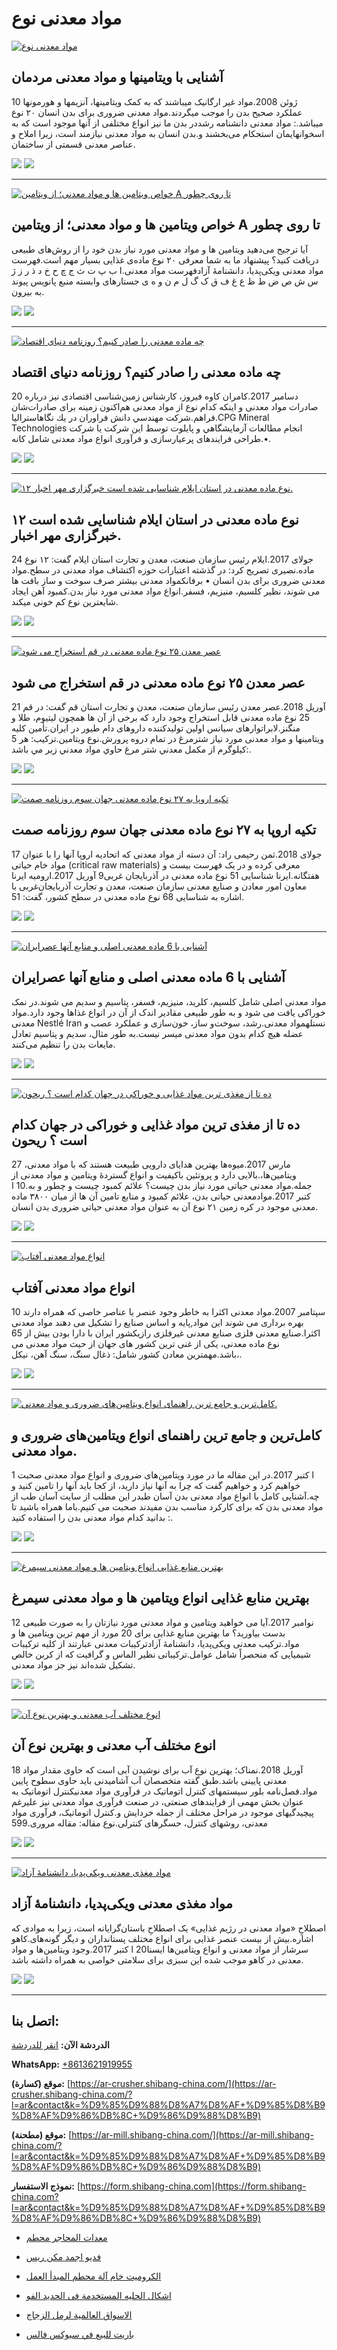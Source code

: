 # مواد معدنی نوع

<a href="https://swt.shibang-china.com/?l=ar&img&k=%D9%85%D9%88%D8%A7%D8%AF+%D9%85%D8%B9%D8%AF%D9%86%DB%8C+%D9%86%D9%88%D8%B9" target="_blank">![مواد معدنی نوع](http://static.shibang-china.com/all-800x300/1369.jpg)</a>

## آشنایی با ویتامینها و مواد معدنی مردمان
10 ژوئن 2008.مواد غیر ارگانیک میباشند که به کمک ویتامینها، آنزیمها و هورمونها عملکرد صحیح بدن را موجب میگردند.مواد معدنی ضروری برای بدن انسان ۲۰ نوع میباشد.: مواد معدنی دانشنامه رشددر بدن ما نیز انواع مختلفی از آنها موجود است که به اسخوانهایمان استحکام می‌بخشند و.بدن انسان به مواد معدنی نیازمند است، زیرا املاح و عناصر معدنی قسمتی از ساختمان.


<a href="https://whatsapp.shibangsoft.com/WhatsApp.php" target="_blank" title="WhatsApp">![](http://static.shibang-china.com/icon/whatsapp.png)</a> <a href="https://swt.shibang-china.com/?l=ar&icon&k=%D9%85%D9%88%D8%A7%D8%AF+%D9%85%D8%B9%D8%AF%D9%86%DB%8C+%D9%86%D9%88%D8%B9" target="_blank">![](http://static.shibang-china.com/icon/chat-ar.png)</a>

---

<a href="https://swt.shibang-china.com/?l=ar&img&k=%D9%85%D9%88%D8%A7%D8%AF+%D9%85%D8%B9%D8%AF%D9%86%DB%8C+%D9%86%D9%88%D8%B9" target="_blank">![خواص ویتامین‌‌ ها و مواد معدنی؛ از ویتامین A تا روی چطور](http://static.shibang-china.com/all-800x300/1479.jpg)</a>

## خواص ویتامین‌‌ ها و مواد معدنی؛ از ویتامین A تا روی چطور
آیا ترجیح می‌دهید ویتامین‌ ها و مواد معدنی مورد نیاز بدن خود را از روش‌های طبیعی دریافت کنید؟ پیشنهاد ما به شما معرفی ۲۰ نوع ماده‌ی غذایی بسیار مهم است.فهرست مواد معدنی ویکی‌پدیا، دانشنامهٔ آزادفهرست مواد معدنی.ا ب پ ت ث ج چ ح خ د ذ ر ز ژ س ش ص ض ط ظ ع غ ف ق ک گ ل م ن و ه ی جستارهای وابسته منبع پانویس پیوند به بیرون.


<a href="https://whatsapp.shibangsoft.com/WhatsApp.php" target="_blank" title="WhatsApp">![](http://static.shibang-china.com/icon/whatsapp.png)</a> <a href="https://swt.shibang-china.com/?l=ar&icon&k=%D9%85%D9%88%D8%A7%D8%AF+%D9%85%D8%B9%D8%AF%D9%86%DB%8C+%D9%86%D9%88%D8%B9" target="_blank">![](http://static.shibang-china.com/icon/chat-ar.png)</a>

---

<a href="https://swt.shibang-china.com/?l=ar&img&k=%D9%85%D9%88%D8%A7%D8%AF+%D9%85%D8%B9%D8%AF%D9%86%DB%8C+%D9%86%D9%88%D8%B9" target="_blank">![چه ماده معدنی را صادر کنیم؟ روزنامه دنیای اقتصاد](http://static.shibang-china.com/all-800x300/391.jpg)</a>

## چه ماده معدنی را صادر کنیم؟ روزنامه دنیای اقتصاد
20 دسامبر 2017.کامران کاوه ‌فیروز، کارشناس زمین‌شناسی اقتصادی نیز درباره صادرات مواد معدنی و اینکه کدام نوع از مواد معدنی هم‌اکنون زمینه برای صادرا‌ت‌شان فراهم.شركت مهندسي دانش فراوران در يك نگاهاستراليا.CPG Mineral Technologies انجام مطالعات آزمايشگاهي و پايلوت توسط اين شركت يا شركت •.طراحی فرايندهای پرعيارسازی و فرآوری انواع مواد معدنی شامل كانه.


<a href="https://whatsapp.shibangsoft.com/WhatsApp.php" target="_blank" title="WhatsApp">![](http://static.shibang-china.com/icon/whatsapp.png)</a> <a href="https://swt.shibang-china.com/?l=ar&icon&k=%D9%85%D9%88%D8%A7%D8%AF+%D9%85%D8%B9%D8%AF%D9%86%DB%8C+%D9%86%D9%88%D8%B9" target="_blank">![](http://static.shibang-china.com/icon/chat-ar.png)</a>

---

<a href="https://swt.shibang-china.com/?l=ar&img&k=%D9%85%D9%88%D8%A7%D8%AF+%D9%85%D8%B9%D8%AF%D9%86%DB%8C+%D9%86%D9%88%D8%B9" target="_blank">![۱۲ نوع ماده معدنی در استان ایلام شناسایی شده است خبرگزاری مهر اخبار.](http://static.shibang-china.com/all-800x300/974.jpg)</a>

## ۱۲ نوع ماده معدنی در استان ایلام شناسایی شده است خبرگزاری مهر اخبار.
24 جولای 2017.ایلام رئیس سازمان صنعت، معدن و تجارت استان ایلام گفت: ۱۲ نوع ماده.نصیری تصریح کرد: در گذشته اعتبارات حوزه اکتشاف مواد معدنی در سطح.مواد معدنی ضروری برای بدن انسان • برفانکمواد معدنی بیشتر صرف سوخت و ساز بافت ها می شوند، نظیر کلسیم، منیزیم، فسفر.انواع مواد معدنی مورد نیاز بدن.کمبود آهن ایجاد شایعترین نوع کم خونی میکند.


<a href="https://whatsapp.shibangsoft.com/WhatsApp.php" target="_blank" title="WhatsApp">![](http://static.shibang-china.com/icon/whatsapp.png)</a> <a href="https://swt.shibang-china.com/?l=ar&icon&k=%D9%85%D9%88%D8%A7%D8%AF+%D9%85%D8%B9%D8%AF%D9%86%DB%8C+%D9%86%D9%88%D8%B9" target="_blank">![](http://static.shibang-china.com/icon/chat-ar.png)</a>

---

<a href="https://swt.shibang-china.com/?l=ar&img&k=%D9%85%D9%88%D8%A7%D8%AF+%D9%85%D8%B9%D8%AF%D9%86%DB%8C+%D9%86%D9%88%D8%B9" target="_blank">![عصر معدن ۲۵ نوع ماده معدنی در قم استخراج می شود](http://static.shibang-china.com/all-800x300/516.jpg)</a>

## عصر معدن ۲۵ نوع ماده معدنی در قم استخراج می شود
21 آوريل 2018.عصر معدن رئیس سازمان صنعت، معدن و تجارت استان قم گفت: در قم 25 نوع ماده معدنی قابل استخراج وجود دارد که برخی از آن ها همچون لیتیوم، طلا و منگنز.لابراتوارهای سیانس اولین تولیدکننده داروهای دام طیور در ایران.تأمین کلیه ویتامینها و مواد معدنی مورد نیاز شترمرغ در تمام دروه پرورش.نوع ويتامين.تركيب: هر 5 كيلوگرم از مكمل معدني شتر مرغ حاوي مواد معدني زير مي باشد:.


<a href="https://whatsapp.shibangsoft.com/WhatsApp.php" target="_blank" title="WhatsApp">![](http://static.shibang-china.com/icon/whatsapp.png)</a> <a href="https://swt.shibang-china.com/?l=ar&icon&k=%D9%85%D9%88%D8%A7%D8%AF+%D9%85%D8%B9%D8%AF%D9%86%DB%8C+%D9%86%D9%88%D8%B9" target="_blank">![](http://static.shibang-china.com/icon/chat-ar.png)</a>

---

<a href="https://swt.shibang-china.com/?l=ar&img&k=%D9%85%D9%88%D8%A7%D8%AF+%D9%85%D8%B9%D8%AF%D9%86%DB%8C+%D9%86%D9%88%D8%B9" target="_blank">![تکیه اروپا به ۲۷ نوع ماده معدنی جهان سوم روزنامه صمت](http://static.shibang-china.com/all-800x300/600.jpg)</a>

## تکیه اروپا به ۲۷ نوع ماده معدنی جهان سوم روزنامه صمت
17 جولای 2018.ثمن رحیمی راد: آن دسته از مواد معدنی که اتحادیه اروپا آنها را با عنوان مواد خام حیاتی (critical raw materials) معرفی کرده و در یک فهرست بیست و هفتگانه.ایرنا شناسایی 51 نوع ماده معدنی در آذربایجان غربی9 آوريل 2017.ارومیه ایرنا معاون امور معادن و صنایع معدنی سازمان صنعت، معدن و تجارت آذربایجان‌غربی با اشاره به شناسایی 68 نوع ماده معدنی در سطح کشور، گفت: 51.


<a href="https://whatsapp.shibangsoft.com/WhatsApp.php" target="_blank" title="WhatsApp">![](http://static.shibang-china.com/icon/whatsapp.png)</a> <a href="https://swt.shibang-china.com/?l=ar&icon&k=%D9%85%D9%88%D8%A7%D8%AF+%D9%85%D8%B9%D8%AF%D9%86%DB%8C+%D9%86%D9%88%D8%B9" target="_blank">![](http://static.shibang-china.com/icon/chat-ar.png)</a>

---

<a href="https://swt.shibang-china.com/?l=ar&img&k=%D9%85%D9%88%D8%A7%D8%AF+%D9%85%D8%B9%D8%AF%D9%86%DB%8C+%D9%86%D9%88%D8%B9" target="_blank">![آشنایی با 6 ماده معدنی اصلی و منابع آنها عصرایران](http://static.shibang-china.com/all-800x300/731.jpg)</a>

## آشنایی با 6 ماده معدنی اصلی و منابع آنها عصرایران
مواد معدنی اصلی شامل کلسیم، کلرید، منیزیم، فسفر، پتاسیم و سدیم می شوند.در نمک خوراکی یافت می شود و به طور طبیعی مقادیر اندک از آن در انواع غذاها وجود دارد.مواد معدنی Nestlé Iran نستلهمواد معدنی.رشد، سوخت‌و ساز، خون‌سازی و عملکرد عصب و عضله هیچ ‌کدام بدون مواد معدنی میسر نیست.به‌ طور مثال، سدیم و پتاسیم تعادل مایعات بدن را تنظیم می‌کنند.


<a href="https://whatsapp.shibangsoft.com/WhatsApp.php" target="_blank" title="WhatsApp">![](http://static.shibang-china.com/icon/whatsapp.png)</a> <a href="https://swt.shibang-china.com/?l=ar&icon&k=%D9%85%D9%88%D8%A7%D8%AF+%D9%85%D8%B9%D8%AF%D9%86%DB%8C+%D9%86%D9%88%D8%B9" target="_blank">![](http://static.shibang-china.com/icon/chat-ar.png)</a>

---

<a href="https://swt.shibang-china.com/?l=ar&img&k=%D9%85%D9%88%D8%A7%D8%AF+%D9%85%D8%B9%D8%AF%D9%86%DB%8C+%D9%86%D9%88%D8%B9" target="_blank">![ده تا از مغذی‌ ترین مواد غذایی و خوراکی در جهان کدام است ؟ ریحون](http://static.shibang-china.com/all-800x300/849.jpg)</a>

## ده تا از مغذی‌ ترین مواد غذایی و خوراکی در جهان کدام است ؟ ریحون
27 مارس 2017.میوه‌ها بهترین هدایای دارویی طبیعت هستند که با مواد معدنی، ویتامین‌ها،.بالایی دارد و پروتئین باکیفیت و انواع گستردهٔ ویتامین و مواد معدنی از جمله.مواد معدنی حیاتی مورد نیاز بدن چیست؟ علائم کمبود چیست و چطور و به.10 ا کتبر 2017.موادمعدنی حیاتی بدن، علائم کمبود و منابع تامین آن ها از میان ۳۸۰۰ ماده معدنی موجود در کره زمین ۲۱ نوع آن به عنوان مواد معدنی حیاتی ضروری بدن انسان.


<a href="https://whatsapp.shibangsoft.com/WhatsApp.php" target="_blank" title="WhatsApp">![](http://static.shibang-china.com/icon/whatsapp.png)</a> <a href="https://swt.shibang-china.com/?l=ar&icon&k=%D9%85%D9%88%D8%A7%D8%AF+%D9%85%D8%B9%D8%AF%D9%86%DB%8C+%D9%86%D9%88%D8%B9" target="_blank">![](http://static.shibang-china.com/icon/chat-ar.png)</a>

---

<a href="https://swt.shibang-china.com/?l=ar&img&k=%D9%85%D9%88%D8%A7%D8%AF+%D9%85%D8%B9%D8%AF%D9%86%DB%8C+%D9%86%D9%88%D8%B9" target="_blank">![انواع مواد معدنی آفتاب](http://static.shibang-china.com/all-800x300/478.jpg)</a>

## انواع مواد معدنی آفتاب
10 سپتامبر 2007.مواد معدنی اکثرا به خاطر وجود عنصر یا عناصر خاصی که همراه دارند بهره برداری می شوند این مواد,پایه و اساس صنایع را تشکیل می دهند مواد معدنی اکثرا.صنایع معدنی فلزی صنایع معدنی غیرفلزی رازیکشور ایران با دارا بودن بیش از 65 نوع ماده معدنی، یکی از غنی ترین کشور های جهان از حیث مواد معدنی می باشد.مهمترین معادن کشور شامل: ذغال سنگ، سنگ آهن، نیکل،.


<a href="https://whatsapp.shibangsoft.com/WhatsApp.php" target="_blank" title="WhatsApp">![](http://static.shibang-china.com/icon/whatsapp.png)</a> <a href="https://swt.shibang-china.com/?l=ar&icon&k=%D9%85%D9%88%D8%A7%D8%AF+%D9%85%D8%B9%D8%AF%D9%86%DB%8C+%D9%86%D9%88%D8%B9" target="_blank">![](http://static.shibang-china.com/icon/chat-ar.png)</a>

---

<a href="https://swt.shibang-china.com/?l=ar&img&k=%D9%85%D9%88%D8%A7%D8%AF+%D9%85%D8%B9%D8%AF%D9%86%DB%8C+%D9%86%D9%88%D8%B9" target="_blank">![کامل‌ترین و جامع ترین راهنمای انواع ویتامین‌های ضروری و مواد معدنی.](http://static.shibang-china.com/all-800x300/257.jpg)</a>

## کامل‌ترین و جامع ترین راهنمای انواع ویتامین‌های ضروری و مواد معدنی.
1 ا کتبر 2017.در این مقاله ما در مورد ویتامین‌های ضروری و انواع مواد معدنی صحبت خواهیم کرد و خواهیم گفت که چرا به آنها نیاز دارید، از کجا باید آنها را تامین کنید و چه.آشنایی کامل با انواع مواد معدنی بدن آسان طبدر این مطلب از سایت آسان طب از مواد معدنی بدن که برای کارکرد مناسب بدن مفیدند صحبت می کنیم.باما همراه باشید تا بدانید کدام مواد معدنی بدن را استفاده کنید :.


<a href="https://whatsapp.shibangsoft.com/WhatsApp.php" target="_blank" title="WhatsApp">![](http://static.shibang-china.com/icon/whatsapp.png)</a> <a href="https://swt.shibang-china.com/?l=ar&icon&k=%D9%85%D9%88%D8%A7%D8%AF+%D9%85%D8%B9%D8%AF%D9%86%DB%8C+%D9%86%D9%88%D8%B9" target="_blank">![](http://static.shibang-china.com/icon/chat-ar.png)</a>

---

<a href="https://swt.shibang-china.com/?l=ar&img&k=%D9%85%D9%88%D8%A7%D8%AF+%D9%85%D8%B9%D8%AF%D9%86%DB%8C+%D9%86%D9%88%D8%B9" target="_blank">![بهترین منابع غذایی انواع ویتامین ها و مواد معدنی سیمرغ](http://static.shibang-china.com/all-800x300/4.jpg)</a>

## بهترین منابع غذایی انواع ویتامین ها و مواد معدنی سیمرغ
12 نوامبر 2017.آیا می خواهید ویتامین و مواد معدنی مورد نیازتان را به صورت طبیعی بدست بیاورید؟ ما بهترین منابع غذایی برای 20 مورد از مهم ترین ویتامین ها و مواد.ترکیب معدنی ویکی‌پدیا، دانشنامهٔ آزادترکیبات معدنی عبارتند از کلیه ترکیبات شیمیایی که منحصراً شامل عوامل.ترکیباتی نظیر الماس و گرافیت که از کربن خالص تشکیل شده‌اند نیز جز مواد معدنی.


<a href="https://whatsapp.shibangsoft.com/WhatsApp.php" target="_blank" title="WhatsApp">![](http://static.shibang-china.com/icon/whatsapp.png)</a> <a href="https://swt.shibang-china.com/?l=ar&icon&k=%D9%85%D9%88%D8%A7%D8%AF+%D9%85%D8%B9%D8%AF%D9%86%DB%8C+%D9%86%D9%88%D8%B9" target="_blank">![](http://static.shibang-china.com/icon/chat-ar.png)</a>

---

<a href="https://swt.shibang-china.com/?l=ar&img&k=%D9%85%D9%88%D8%A7%D8%AF+%D9%85%D8%B9%D8%AF%D9%86%DB%8C+%D9%86%D9%88%D8%B9" target="_blank">![انوع مختلف آب معدنی و بهترین نوع آن](http://static.shibang-china.com/all-800x300/138.jpg)</a>

## انوع مختلف آب معدنی و بهترین نوع آن
18 آوريل 2018.نمناک؛ بهترین نوع آب برای نوشیدن آبی است که حاوی مقدار مواد معدنی پایینی باشد.طبق گفته متخصصان آب آشامیدنی باید حاوی سطوح پایین مواد.فصل‌نامه بلور سیستمهای کنترل اتوماتیک در فرآوری مواد معدنیکنترل اتوماتیک به عنوان بخش مهمی از فرایندهای صنعتی، در صنعت فرآوری مواد معدنی نیز علیرغم پیچیدگیهای موجود در مراحل مختلف از جمله خردایش و.کنترل اتوماتیک، فرآوری مواد معدنی، روشهای کنترل، حسگرهای کنترلی.نوع مقاله: مقاله مروری.599


<a href="https://whatsapp.shibangsoft.com/WhatsApp.php" target="_blank" title="WhatsApp">![](http://static.shibang-china.com/icon/whatsapp.png)</a> <a href="https://swt.shibang-china.com/?l=ar&icon&k=%D9%85%D9%88%D8%A7%D8%AF+%D9%85%D8%B9%D8%AF%D9%86%DB%8C+%D9%86%D9%88%D8%B9" target="_blank">![](http://static.shibang-china.com/icon/chat-ar.png)</a>

---

<a href="https://swt.shibang-china.com/?l=ar&img&k=%D9%85%D9%88%D8%A7%D8%AF+%D9%85%D8%B9%D8%AF%D9%86%DB%8C+%D9%86%D9%88%D8%B9" target="_blank">![مواد مغذی معدنی ویکی‌پدیا، دانشنامهٔ آزاد](http://static.shibang-china.com/all-800x300/1278.jpg)</a>

## مواد مغذی معدنی ویکی‌پدیا، دانشنامهٔ آزاد
اصطلاحِ «مواد معدنی در رژیم غذایی» یک اصطلاحِ باستان‌گرایانه است، زیرا به موادی که اشاره.بیش از بیست عنصر غذایی برای انواع مختلف پستانداران و دیگر گونه‌های.کاهو سرشار از مواد معدنی و انواع ویتامین‌ها ایسنا20 ا کتبر 2017.وجود ویتامین‌ها و مواد معدنی در کاهو موجب شده این سبزی برای سلامتی خواصی به همراه داشته باشد.


<a href="https://whatsapp.shibangsoft.com/WhatsApp.php" target="_blank" title="WhatsApp">![](http://static.shibang-china.com/icon/whatsapp.png)</a> <a href="https://swt.shibang-china.com/?l=ar&icon&k=%D9%85%D9%88%D8%A7%D8%AF+%D9%85%D8%B9%D8%AF%D9%86%DB%8C+%D9%86%D9%88%D8%B9" target="_blank">![](http://static.shibang-china.com/icon/chat-ar.png)</a>

---
## اتصل بنا:

**الدردشة الآن:** [انقر للدردشة](https://swt.shibang-china.com?l=ar&contact&k=%D9%85%D9%88%D8%A7%D8%AF+%D9%85%D8%B9%D8%AF%D9%86%DB%8C+%D9%86%D9%88%D8%B9)

**WhatsApp:**  [+8613621919955](https://whatsapp.shibangsoft.com/WhatsApp.php)

**موقع (كسارة):** [https://ar-crusher.shibang-china.com/](https://ar-crusher.shibang-china.com/?l=ar&contact&k=%D9%85%D9%88%D8%A7%D8%AF+%D9%85%D8%B9%D8%AF%D9%86%DB%8C+%D9%86%D9%88%D8%B9)

**موقع (مطحنة):** [https://ar-mill.shibang-china.com/](https://ar-mill.shibang-china.com/?l=ar&contact&k=%D9%85%D9%88%D8%A7%D8%AF+%D9%85%D8%B9%D8%AF%D9%86%DB%8C+%D9%86%D9%88%D8%B9)

**نموذج الاستفسار:** [https://form.shibang-china.com](https://form.shibang-china.com?l=ar&contact&k=%D9%85%D9%88%D8%A7%D8%AF+%D9%85%D8%B9%D8%AF%D9%86%DB%8C+%D9%86%D9%88%D8%B9)

* [معدات المحاجر محطم](../19/%D9%85%D8%B9%D8%AF%D8%A7%D8%AA%20%D8%A7%D9%84%D9%85%D8%AD%D8%A7%D8%AC%D8%B1%20%D9%85%D8%AD%D8%B7%D9%85.md)

* [فديو اجمد مكن ريس](../20/%D9%81%D8%AF%D9%8A%D9%88%20%D8%A7%D8%AC%D9%85%D8%AF%20%D9%85%D9%83%D9%86%20%D8%B1%D9%8A%D8%B3.md)

* [الكروميت خام آلة محطم المبدأ العمل](../20/%D8%A7%D9%84%D9%83%D8%B1%D9%88%D9%85%D9%8A%D8%AA%20%D8%AE%D8%A7%D9%85%20%D8%A2%D9%84%D8%A9%20%D9%85%D8%AD%D8%B7%D9%85%20%D8%A7%D9%84%D9%85%D8%A8%D8%AF%D8%A3%20%D8%A7%D9%84%D8%B9%D9%85%D9%84.md)

* [اشكال الحليه المستخدمة فى الحديد الفو](../19/%D8%A7%D8%B4%D9%83%D8%A7%D9%84%20%D8%A7%D9%84%D8%AD%D9%84%D9%8A%D9%87%20%D8%A7%D9%84%D9%85%D8%B3%D8%AA%D8%AE%D8%AF%D9%85%D8%A9%20%D9%81%D9%89%20%D8%A7%D9%84%D8%AD%D8%AF%D9%8A%D8%AF%20%D8%A7%D9%84%D9%81%D9%88.md)

* [الاسواق العالمية لرمل الزجاج](../19/%D8%A7%D9%84%D8%A7%D8%B3%D9%88%D8%A7%D9%82%20%D8%A7%D9%84%D8%B9%D8%A7%D9%84%D9%85%D9%8A%D8%A9%20%D9%84%D8%B1%D9%85%D9%84%20%D8%A7%D9%84%D8%B2%D8%AC%D8%A7%D8%AC.md)

* [باريت للبيع في سيوكس فالس](../16/%D8%A8%D8%A7%D8%B1%D9%8A%D8%AA%20%D9%84%D9%84%D8%A8%D9%8A%D8%B9%20%D9%81%D9%8A%20%D8%B3%D9%8A%D9%88%D9%83%D8%B3%20%D9%81%D8%A7%D9%84%D8%B3.md)